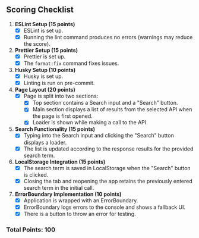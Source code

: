 ## Scoring Checklist

1. **ESLint Setup (15 points)**
   - [x] ESLint is set up.
   - [x] Running the lint command produces no errors (warnings may reduce the score).

2. **Prettier Setup (15 points)**
   - [x] Prettier is set up.
   - [x] The `format:fix` command fixes issues.

3. **Husky Setup (10 points)**
   - [x] Husky is set up.
   - [x] Linting is run on pre-commit.

4. **Page Layout (20 points)**
   - [x] Page is split into two sections:
     - [x] Top section contains a Search input and a "Search" button.
     - [x] Main section displays a list of results from the selected API when the page is first opened.
     - [x] Loader is shown while making a call to the API.

5. **Search Functionality (15 points)**
   - [x] Typing into the Search input and clicking the "Search" button displays a loader.
   - [x] The list is updated according to the response results for the provided search term.

6. **LocalStorage Integration (15 points)**
   - [x] The search term is saved in LocalStorage when the "Search" button is clicked.
   - [x] Closing the tab and reopening the app retains the previously entered search term in the initial call.

7. **ErrorBoundary Implementation (10 points)**
   - [x] Application is wrapped with an ErrorBoundary.
   - [x] ErrorBoundary logs errors to the console and shows a fallback UI.
   - [x] There is a button to throw an error for testing.

### Total Points: 100
